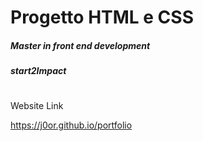 # Progetto HTML e CSS  
##### Master in front end development
##### start2Impact

#
Website Link

https://j0or.github.io/portfolio
